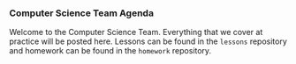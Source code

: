 ### Computer Science Team Agenda
Welcome to the Computer Science Team. Everything that we
cover at practice will be posted here. Lessons can be found
in the `lessons` repository and homework can be found in
the `homework` repository.